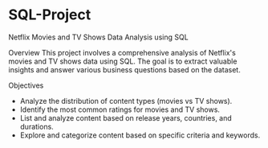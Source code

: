 # SQL-Project
Netflix Movies and TV Shows Data Analysis using SQL


Overview
This project involves a comprehensive analysis of Netflix's movies and TV shows data using SQL. The goal is to extract valuable insights and answer various business questions based on the dataset. 


Objectives
* Analyze the distribution of content types (movies vs TV shows).
* Identify the most common ratings for movies and TV shows.
* List and analyze content based on release years, countries, and durations.
* Explore and categorize content based on specific criteria and keywords.
